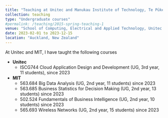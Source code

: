 ```yaml
---
title: "Teaching at Unitec and Manukau Institute of Technology, Te Pūkenga"
collection: teaching
type: "Undergraduate courses"
#permalink: /teaching/2015-spring-teaching-1
venue: "School of Computing, Electrical and Applied Technology, Unitec and School of Digitial Technology, MIT"
date: 2023-02-01 to 2023-12-15 
location: "Auckland, New Zealand"
---
```


At Unitec and MIT, I have taught the following courses
- **Unitec**
  - ISCG744 Cloud Application Design and Development (UG, 3rd year, 11 students), since 2023
- **MIT**
  - 563.684 Big Data Analysis (UG, 2nd year, 11 students) since 2023
  - 563.685 Business Statistics for Decision Making (UG, 2nd year, 13 students) since 2023
  - 502.524 Fundamentals of Business Intelligence (UG, 2nd year, 10 students) since 2023
  - 565.693 Wireless Networks (UG, 2nd year, 15 students) since 2023


